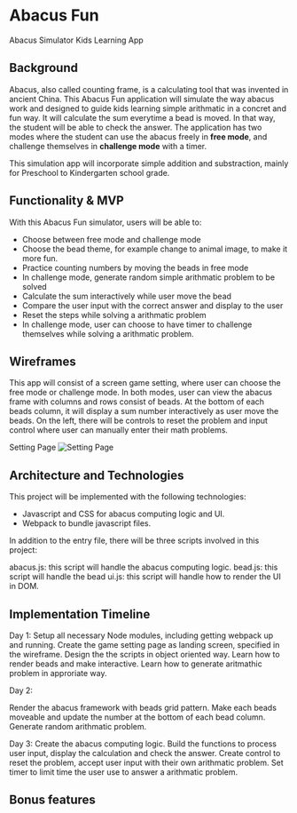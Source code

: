 # Abacus Fun
Abacus Simulator Kids Learning App

## Background

Abacus, also called counting frame, is a calculating tool that was invented in ancient China. This Abacus Fun application will simulate the way abacus work and designed to guide kids learning simple arithmatic in a concret and fun way. It will calculate the sum everytime a bead is moved. In that way, the student will be able to check the answer. The application has two modes where the student can use the abacus freely in **free mode**, and challenge themselves in **challenge mode** with a timer.  

This simulation app will incorporate simple addition and substraction, mainly for Preschool to Kindergarten school grade.

## Functionality & MVP

With this Abacus Fun simulator, users will be able to:

- Choose between free mode and challenge mode
- Choose the bead theme, for example change to animal image, to make it more fun.
- Practice counting numbers by moving the beads in free mode
- In challenge mode, generate random simple arithmatic problem to be solved
- Calculate the sum interactively while user move the bead
- Compare the user input with the correct answer and display to the user
- Reset the steps while solving a arithmatic problem
- In challenge mode, user can choose to have timer to challenge themselves while solving a arithmatic problem.

## Wireframes
This app will consist of a screen game setting, where user can choose the free mode or challenge mode. In both modes, user can view the abacus frame with columns and rows consist of beads. At the bottom of each beads column, it will display a sum number interactively as user move the beads. On the left, there will be controls to reset the problem and input control where user can manually enter their math problems.

Setting Page
![Setting Page](https://i.imgur.com/SLjwfCW.png)

##  Architecture and Technologies

This project will be implemented with the following technologies:
- Javascript and CSS for abacus computing logic and UI.
- Webpack to bundle javascript files.

In addition to the entry file, there will be three scripts involved in this project:

abacus.js: this script will handle the abacus computing logic.
bead.js: this script will handle the bead 
ui.js: this script will handle how to render the UI in DOM.

## Implementation Timeline

Day 1: Setup all necessary Node modules, including getting webpack up and running. Create the game setting page as landing screen, specified in the wireframe. Design the the scripts in object oriented way. Learn how to render beads and make interactive. Learn how to generate aritmathic problem in approriate way.

Day 2: 

Render the abacus framework with beads grid pattern.
Make each beads moveable and update the number at the bottom of each bead column.
Generate random arithmatic problem.


Day 3: Create the abacus computing logic. Build the functions to process user input, display the calculation and check the answer. Create control to reset the problem, accept user input with their own arithmatic problem. Set timer to limit time the user use to answer a arithmatic problem.



## Bonus features